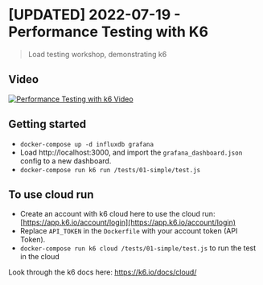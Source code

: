 # [UPDATED] 2022-07-19 - Performance Testing with K6

> Load testing workshop, demonstrating k6

## Video

[![Performance Testing with k6 Video](https://img.youtube.com/vi/Hu1K2ZGJ_K4/0.jpg)](https://www.youtube.com/watch?v=Hu1K2ZGJ_K4)

## Getting started

- `docker-compose up -d influxdb grafana`
- Load http://localhost:3000, and import the `grafana_dashboard.json` config to a new dashboard.
- `docker-compose run k6 run /tests/01-simple/test.js`

## To use cloud run

- Create an account with k6 cloud here to use the cloud run: [https://app.k6.io/account/login](https://app.k6.io/account/login)
- Replace `API_TOKEN` in the `Dockerfile` with your account token (API Token).
- `docker-compose run k6 cloud /tests/01-simple/test.js` to run the test in the cloud

Look through the k6 docs here: https://k6.io/docs/cloud/